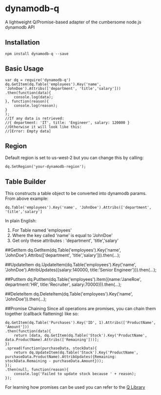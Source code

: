 # dynamodb-q
A lightweight Q/Promise-based adapter of the cumbersome node.js dynamodb API

## Installation
    npm install dynamodb-q --save

## Basic Usage
    var dq = require('dynamodb-q')
    dq.GetItem(dq.Table('employees').Key('name', 'JohnDoe').Attribs(['department', 'title','salary']))
    .then(function(data){
        console.log(data);
    }, function(reason){
        console.log(reason);
    }
    );
    //If any data is retrieved:
    //{ department: 'IT', title: 'Engineer', salary: 120000 }
    //Otherwise it will look like this:
    //[Error: Empty data]
## Region
Default region is set to us-west-2 but you can change this by calling:

    dq.SetRegion('your-dynamodb-region');

## Table Builder
This constructs a table object to be converted into dynamodb params. <br>
From above example:

    dq.Table('employees').Key('name', 'JohnDoe').Attribs(['department', 'title','salary']
In plain English:

1. For Table named 'employees'
2. Where the key called 'name' is equal to 'JohnDoe'
3. Get only these attributes : 'department', 'title','salary'

##GetItem
    dq.GetItem(dq.Table('employees').Key('name', 'JohnDoe').Attribs(['department', 'title','salary'])).then(...);

##UpdateItem
    dq.UpdateItem(dq.Table('employees').Key('name', 'JohnDoe').AttribUpdates({salary:140000, title:'Senior Engineer'})).then(...);

##PutItem
    dq.PutItem(dq.Table('employees').Item({name:'JaneRoe', department:'HR', title:'Recruiter', salary:70000})).then(...);

##DeleteItem
    dq.DeleteItem(dq.Table('employees').Key('name', 'JohnDoe')).then(...);

##Promise Chaining
Since all operations are promises, you can chain them together (callback flattening) like so:

    dq.GetItem(dq.Table('Purchases').Key('ID', 1).Attribs(['ProductName', 'Amount']))
    .then(function(data){
        return [data, dq.GetItem(dq.Table('Stock').Key('ProductName', data.ProductName).Attribs(['Remaining']))];
    })
    .spread(function(purchaseData, stockData){
        return dq.UpdateItem(dq.Table('Stock').Key('ProductName', purchaseData.ProductName).AttribUpdates({Remaining: stockData.Remaining - purchaseData.Amount}));
    });
    .then(null, function(reason){
        console.log('Failed to update stock because ' + reason);
    });

For learning how promises can be used you can refer to the [Q Library](https://www.npmjs.com/package/q)